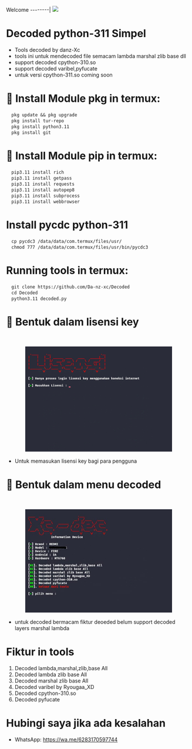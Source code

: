 Welcome
--------|
![](https://media.tenor.com/iVCiM9W7cvYAAAAd/welcome.gif)

# Decoded python-311 Simpel
 
- Tools decoded by danz-Xc
- tools ini untuk mendecoded file
  semacam lambda marshal zlib base dll
- support decoded cpython-310.so
- support decoded varibel,pyfucate
- untuk versi cpython-311.so coming soon

# 🔧 Install Module pkg in termux:
  
      pkg update && pkg upgrade
      pkg install tur-repo
      pkg install python3.11
      pkg install git

# 🔧 Install Module pip in termux:

      pip3.11 install rich
      pip3.11 install getpass
      pip3.11 install requests
      pip3.11 install autopep8
      pip3.11 install subprocess
      pip3.11 install webbrowser
  
# Install pycdc python-311
  
      cp pycdc3 /data/data/com.termux/files/usr/
      chmod 777 /data/data/com.termux/files/usr/bin/pycdc3
  
# Running tools in termux:

      git clone https://github.com/Da-nz-xc/Decoded
      cd Decoded
      python3.11 decoded.py

# 🔐 Bentuk dalam lisensi key
  
<br>
<p align="center">
  <img src="lisensi.jpg" alt="Screenshot" width="400"/>
</p>

- Untuk memasukan lisensi key bagi para pengguna

# 🚀 Bentuk dalam menu decoded

<br>
<p align="center">
  <img src="menu.jpg" alt="Screenshot" width="400"/>
</p>

- untuk decoded bermacam fiktur deoeded belum support decoded layers marshal lambda

# Fiktur in tools

1. Decoded lambda,marshal,zlib,base All
2. Decoded lambda zlib base All
3. Decoded marshal zlib base All
4. Decoded varibel by Ryougaa_XD
5. Decoded cpython-310.so
6. Decoded pyfucate

# Hubingi saya jika ada kesalahan
- WhatsApp: https://wa.me/6283170597744
